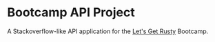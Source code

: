 # Bootcamp API Project
A Stackoverflow-like API application for the [Let's Get Rusty](https://letsgetrusty.com/) Bootcamp.
